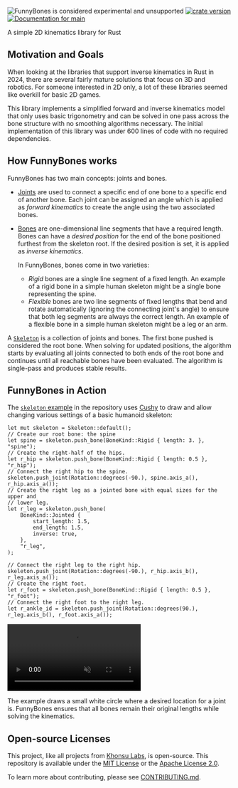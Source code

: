 <!-- This file is generated by `rustme`. Ensure you're editing the source in the .rustme/ directory --!>
<!-- markdownlint-disable first-line-h1 -->

![FunnyBones is considered experimental and unsupported](https://img.shields.io/badge/status-experimental-purple)
[![crate version](https://img.shields.io/crates/v/muse.svg)](https://crates.io/crates/funnybones)
[![Documentation for `main`](https://img.shields.io/badge/docs-main-informational)](https://khonsulabs.github.io/FunnyBones/main/funnybones/)

A simple 2D kinematics library for Rust

## Motivation and Goals

When looking at the libraries that support inverse kinematics in Rust in 2024,
there are several fairly mature solutions that focus on 3D and robotics. For
someone interested in 2D only, a lot of these libraries seemed like overkill for
basic 2D games.

This library implements a simplified forward and inverse kinematics model that
only uses basic trigonometry and can be solved in one pass across the bone
structure with no smoothing algorithms necessary. The initial implementation of
this library was under 600 lines of code with no required dependencies.

## How FunnyBones works

FunnyBones has two main concepts: joints and bones.

- [Joints][joint] are used to connect a specific end of one bone to a specific
  end of another bone. Each joint can be assigned an angle which is applied as
  *forward kinematics* to create the angle using the two associated bones.
- [Bones][bone] are one-dimensional line segments that have a required length.
  Bones can have a *desired position* for the end of the bone positioned
  furthest from the skeleton root. If the desired position is set, it is applied
  as *inverse kinematics*. 
  
  In FunnyBones, bones come in two varieties: 

  - *Rigid* bones are a single line segment of a fixed length. An example of a
    rigid bone in a simple human skeleton might be a single bone representing
    the spine.
  - *Flexible* bones are two line segments of fixed lengths that bend and rotate
    automatically (ignoring the connecting joint's angle) to ensure that both
    leg segments are always the correct length. An example of a flexible bone in
    a simple human skeleton might be a leg or an arm.

A [`Skeleton`][skeleton] is a collection of joints and bones. The first bone
pushed is considered the root bone. When solving for updated positions, the
algorithm starts by evaluating all joints connected to both ends of the root
bone and continues until all reachable bones have been evaluated. The algorithm
is single-pass and produces stable results.

## FunnyBones in Action

The [`skeleton` example][skeleton-example] in the repository uses
[Cushy](https://github.com/khonsulabs/cushy) to draw and allow changing various
settings of a basic humanoid skeleton:

```rust,ignore
let mut skeleton = Skeleton::default();
// Create our root bone: the spine
let spine = skeleton.push_bone(BoneKind::Rigid { length: 3. }, "spine");
// Create the right-half of the hips.
let r_hip = skeleton.push_bone(BoneKind::Rigid { length: 0.5 }, "r_hip");
// Connect the right hip to the spine.
skeleton.push_joint(Rotation::degrees(-90.), spine.axis_a(), r_hip.axis_a());
// Create the right leg as a jointed bone with equal sizes for the upper and
// lower leg.
let r_leg = skeleton.push_bone(
    BoneKind::Jointed {
        start_length: 1.5,
        end_length: 1.5,
        inverse: true,
    },
    "r_leg",
);

// Connect the right leg to the right hip.
skeleton.push_joint(Rotation::degrees(-90.), r_hip.axis_b(), r_leg.axis_a());
// Create the right foot.
let r_foot = skeleton.push_bone(BoneKind::Rigid { length: 0.5 }, "r_foot");
// Connect the right foot to the right leg.
let r_ankle_id = skeleton.push_joint(Rotation::degrees(90.), r_leg.axis_b(), r_foot.axis_a());
```

<video src="https://raw.githubusercontent.com/khonsulabs/FunnyBones/gh-pages/20240815-1619-47.3700715.mp4" controls="true" autoplay="true" loop="true" muted="true"></video>

The example draws a small white circle where a desired location for a joint is.
FunnyBones ensures that all bones remain their original lengths while solving
the kinematics.

[skeleton]: crate::Skeleton
[joint]: crate::Joint
[bone]: crate::Bone
[skeleton-example]: https://github.com/khonsulabs/FunnyBones/tree/main/examples/skeleton.rs
## Open-source Licenses

This project, like all projects from [Khonsu Labs](https://khonsulabs.com/), is open-source.
This repository is available under the [MIT License](./LICENSE-MIT) or the
[Apache License 2.0](./LICENSE-APACHE).

To learn more about contributing, please see [CONTRIBUTING.md](./CONTRIBUTING.md).

